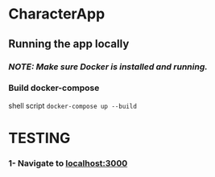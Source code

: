 # CharacterApp

## Running the app locally

### *NOTE: Make sure Docker is installed and running.*
### Build docker-compose
shell script
`docker-compose up --build`


# TESTING
### 1- Navigate to [localhost:3000](http://localhost:3000)
